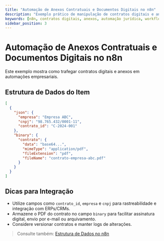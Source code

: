 ```yaml
---
title: "Automação de Anexos Contratuais e Documentos Digitais no n8n"
description: "Exemplo prático de manipulação de contratos digitais e anexos em workflows n8n, com dicas para integração com ERPs, CRMs e sistemas jurídicos."
keywords: [n8n, contratos digitais, anexos, automação jurídica, workflow, integração ERP, CRM, documentos digitais]
sidebar_position: 3
---
```


# Automação de Anexos Contratuais e Documentos Digitais no n8n

Este exemplo mostra como trafegar contratos digitais e anexos em automações empresariais.

## Estrutura de Dados do Item

```json
[
  {
    "json": {
      "empresa": "Empresa ABC",
      "cnpj": "98.765.432/0001-11",
      "contrato_id": "C-2024-001"
    },
    "binary": {
      "contrato": {
        "data": "base64...",
        "mimeType": "application/pdf",
        "fileExtension": "pdf",
        "fileName": "contrato-empresa-abc.pdf"
      }
    }
  }
]
```

## Dicas para Integração
- Utilize campos como `contrato_id`, `empresa` e `cnpj` para rastreabilidade e integração com ERPs/CRMs.
- Armazene o PDF do contrato no campo `binary` para facilitar assinatura digital, envio por e-mail ou arquivamento.
- Considere versionar contratos e manter logs de alterações.

> Consulte também: [Estrutura de Dados no n8n](../estrutura-dados.md) 